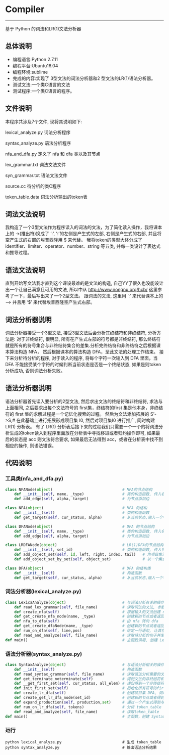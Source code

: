 # Compiler
-------
基于 Python 的词法和LR(1)文法分析器

## 总体说明
* 编程语言:Python 2.7.11
* 编程平台:Ubuntu16.04
* 编程环境:sublime
* 完成的内容:实现了 3型文法的词法分析器和2 型文法的LR(1)语法分析器。
* 测试文法:一个类C语言的文法
* 测试程序:一个类C语言的程序。

## 文件说明
本程序共涉及7个文件, 现将其说明如下:

lexical_analyze.py    词法分析程序

syntax_analyze.py     语法分析程序

nfa_and_dfa.py        定义了 nfa 和 dfa 类以及其节点

lex_grammar.txt       词法文法文件

syn_grammar.txt       语法文法文件

source.cc             待分析的类C程序

token_table.data      词法分析输出的token表

## 词法文法说明
我构造了一个3型文法作为程序读入的词法的文法，为了简化读入操作，我将课本上的 ->(推出符)换成了 ‘:’, ‘:’的左侧是产生式的左部, 右侧是产生式的右部, 并且将空产生式的右部的埃普西隆用 $ 来代替。
我将token的类型大体分成了 identifier、limiter、operator、number、string 等五类, 并每一类设计了表达式和推导过程。

## 语法文法说明
直到开始写文法我才直到这个课设最难的是文法的构造, 自己YY了很久也没能设计出一个让自己满意且可用的文法, 所以中从 http://www.nongnu.org/hcb/ 这里参考了一下，最后写出来了一个2型文法。
跟词法的文法, 这里用 ‘:’ 来代替课本上的 –> 并且用 ‘$’ 来代替埃普西隆空产生式右部。

## 词法分析器说明
词法分析器接受一个3型文法, 接受3型文法后会分析其终结符和非终结符, 分析方法是: 对于非终结符, 很明显, 所有在产生式左部的符号都是非终结符, 那么终结符就是所有的符号集合与非终结符集合的差集.分析完终结符和非终结符之后根据课本算法构造 NFA， 然后根据课本的算法构造 DFA，至此文法的处理工作结束。
接下来分析待分析的程序, 对于读入的程序, 将每个字符一次输入到 DFA 里面，当 DFA 不能接受某个字符的时候判断当前状态是否是一个终结状态, 如果是则token分析成功, 否则词法分析失败。

## 语法分析器说明
语法分析器首先读入要分析的2型文法, 然后求出文法的终结符和非终结符, 求法与上面相同, 之后要求出每个文法符号的 first集，终结符的first 集是他本身，非终结符的 first 集的求解过程是一个记忆化搜索的过程。 然后为文法添加拓展的 S’->S,# 在此基础上进行拓展形成项目集 I0, 然后对项目集I0 进行推广, 同时构建 LR(1) 分析表。
有了 LR(1) 分析表后接下来的过程我们只需要一个一个的将词法分析生成的token读入到程序里面放在分析表中寻找移进或者归约操作即可, 如果最后的状态是 acc 则文法符合要求, 如果最后无法得到 acc，或者在分析表中找不到相应的操作, 则语法错误。

## 代码说明
### 工具类(nfa_and_dfa.py)
```python
class NFANode(object)                               # NFA的节点结构
    def __init__(self, name, _type)                 # 类的构造函数, 传入名称和类型
    def add_edge(self, alpha, target)               # 为节点添加边

class NFA(object)                                   # NFA 的结构
    def __init__(self)                              # 类的构造函数
    def get_target(self, cur_status, alpha)         # 从当前状态,输入一个字符返回下一个状态

class DFANode(object)                               # DFA 的节点结构
    def __init__(self, name, _type)                 # 类的构造函数, 传入名称和类型
    def add_edge(self, alpha, target)               # 为节点添加边

class LRDFANode(object)                             # LR(1)DFA的节点结构
    def __init__(self, set_id)                      # 类的构造函数, 传入节点的编号
    def add_object_set(self, id, left, right, index, tail)   # 为项目集添加产生式
    def add_object_set_by_set(self, object_set)              # 以一个集合的方式向项目集中添加产生式

class DFA(object)                                   # DFA 的结构类
    def __init__(self)                              # 构造函数
    def get_target(self, cur_status, alpha)         # 从当前状态,输入一个字符返回下一个状态
```
### 词法分析器(lexical_analyze.py)
```python
class LexicaAnalyze(object)                         # 与词法分析有关的操作
    def read_lex_grammar(self, file_name)           # 读取词法的文法, 参数为文法文件路径
    def create_nfa(self)                            # 根据输入的文法创建 nfa
    def get_create_nfa_node(name, _type)            # 创建新的节点或者返回一个已存在的节点
    def nfa_to_dfa(self)                            # 由 nfa 转向 dfa
    def get_create_dfaNode(name, _type) 		    # 创建新的节点或者返回一个已存在的节点
    def run_on_dfa(self, line,pos)					# 给定一行语句, 让其在dfa上跑生成 token
    def read_and_analyze(self, file_name)			# 读取待分析的句子并生成token_table
def main()											# 主函数调用, 创建 LexicaAnalyze 对象, 并完成词法分析操作
```
### 语法分析器(syntax_analyze.py)
```python
class SyntaxAnalyze(object)                         # 与语法分析相关的操作的类
    def __init__(self)                              # 构造函数
    def read_syntax_grammar(self, file_name)        # 读取语法分析需要的文法, 传入文件名
    def get_terminate_noterminate(self)             # 得到文法的非终结符和终结符
    def __get_first_set(self, cur_status, all_elem) # 递归得到一个非终结符的first 集
    def init_first_set(self)                        # 初始化所有符号的first集
    def create_lr_dfa(self)                         # 创建项目集 DFA, 同时构造分析表
    def create_get_lr_dfa_node(set_id)              # 创建新的节点或者得到一个已有的节点
    def expand_production(self, production,set)     # 通过一个产生式得到与其项目集
    def run_on_lr_dfa(self, tokens)                 # 分析 token_table 并返回结果
    def read_and_analyze(self, file_name)           # 读取token_table
def main()                                          # 主函数，创建 SyntaxAnalyze 对象并进行所有操作输出结果
```
### 运行
```shell
python lexical_analyze.py                           # 生成 token_table
python syntax_analyze.py                            # 输出语法分析结果
```
